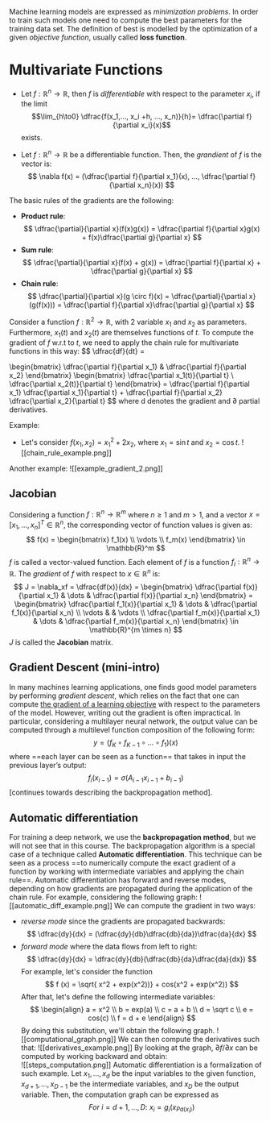 Machine learning models are expressed as _minimization problems_. In order to train such models one need to compute the best parameters for the training data set. 
The definition of best is modelled by the optimization of a given _objective function_, usually called __loss function__.

# Multivariate Functions

- Let $f : \mathbb{R}^n → \mathbb{R}$, then $f$ is _differentiable_ with respect to the parameter $x_i$, if the limit 
$$\lim_{h\to0} \dfrac{f(x_1,..., x_i +h, ..., x_n)}{h}= \dfrac{\partial f}{\partial x_i}(x)$$exists. 

- Let $f : \mathbb{R}^n → \mathbb{R}$ be a differentiable function. Then, the _grandient_ of $f$ is the vector is:
$$
\nabla f(x) = (\dfrac{\partial f}{\partial x_1}(x), ..., \dfrac{\partial f}{\partial x_n}(x))
$$

The basic rules of the gradients are the following:
- __Product rule__: 
$$
\dfrac{\partial}{\partial x}(f(x)g(x)) = \dfrac{\partial f}{\partial x}g(x) + f(x)\dfrac{\partial g}{\partial x}
$$
- __Sum rule__:
$$
\dfrac{\partial}{\partial x}(f(x) + g(x)) = \dfrac{\partial f}{\partial x} + \dfrac{\partial g}{\partial x}
$$
- __Chain rule__:
$$
\dfrac{\partial}{\partial x}(g \circ f)(x) = \dfrac{\partial}{\partial x}(g(f(x))) = \dfrac{\partial f}{\partial x}\dfrac{\partial g}{\partial x}
$$

Consider a function $f : \mathbb{R}^2 → \mathbb{R}$, with 2 variable $x_1$ and $x_2$ as parameters. 
Furthermore, $x_1(t)$ and $x_2(t)$ are themselves functions of $t$. To compute the gradient of $f$ w.r.t to $t$, we need to apply the chain rule for multivariate functions in this way:
$$
\dfrac{df}{dt} =


\begin{bmatrix}
    \dfrac{\partial f}{\partial x_1} & \dfrac{\partial f}{\partial x_2}
\end{bmatrix}
\begin{bmatrix}
    \dfrac{\partial x_1(t)}{\partial t} \\ \dfrac{\partial x_2(t)}{\partial t}
\end{bmatrix} = 
 \dfrac{\partial f}{\partial x_1}  \dfrac{\partial x_1}{\partial t}
+
   \dfrac{\partial f}{\partial x_2}  \dfrac{\partial x_2}{\partial t}
$$
where d denotes the gradient and $∂$ partial derivatives.

Example:
- Let's consider $f(x_1, x_2) = x_1^2 + 2x_2$, where $x_1 = \sin t$ and $x_2 = \cos t$. 
![[chain_rule_example.png]]

Another example:
![[example_gradient_2.png]]

## Jacobian
Considering a function $f: \mathbb{R}^n \rightarrow \mathbb{R}^m$ where $n \ge 1$ and $m \gt 1$, and a vector $x = [x_1, \dots, x_n]^T \in \mathbb{R}^n$, the corresponding vector of function values is given as: 
$$
f(x) = 
\begin{bmatrix}
f_1(x) \\ \vdots \\ f_m(x)
\end{bmatrix} 
\in \mathbb{R}^m
$$
$f$ is called a vector-valued function. Each element of $f$ is a function $f_i : \mathbb{R}^n \rightarrow \mathbb{R}$.
The _gradient_ of $f$ with respect to $x \in \mathbb{R}^n$ is:
$$
J = \nabla_xf = \dfrac{df(x)}{dx} =
\begin{bmatrix}
\dfrac{\partial f(x)}{\partial x_1} & \dots & \dfrac{\partial f(x)}{\partial x_n}
\end{bmatrix} = 
\begin{bmatrix}
   \dfrac{\partial f_1(x)}{\partial x_1} & \dots & \dfrac{\partial f_1(x)}{\partial x_n}
   \\ \vdots & & \vdots 
   \\ \dfrac{\partial f_m(x)}{\partial x_1} & \dots & \dfrac{\partial f_m(x)}{\partial x_n}
\end{bmatrix} 
\in \mathbb{R}^{m \times n} 
$$
$J$ is called the __Jacobian__ matrix. 

## Gradient Descent (mini-intro)
In many machines learning applications, one finds good model parameters by performing _gradient descent_, which relies on the fact that one can compute <u>the gradient of a learning objective</u> with respect to the parameters of the model. However, writing out the gradient is often impractical. 
In particular, considering a multilayer neural network, the output value can be computed through a multilevel function composition of the following form:
$$
y = (f_K \circ f_{K-1} \circ \dots \circ f_1)(x)
$$
where ==each layer can be seen as a function== that takes in input the previous layer’s output:
$$
f_i(x_{i-1}) = \sigma(A_{i-1} x_{i-1} + b_{i-1})
$$
\[continues towards describing the backpropagation method\]. 

## Automatic differentiation 
For training a deep network, we use the __backpropagation method__, but we will not see that in this course. The backpropagation algorithm is a special case of a technique called **Automatic differentiation**. 
This technique can be seen as a process ==to numerically compute the exact gradient of a function by working with intermediate variables and applying the chain rule==. 
Automatic differentiation has forward and reverse modes, depending on how gradients are propagated during the application of the chain rule. For example, considering the following graph:
![[automatic_diff_example.png]]
We can compute the gradient in two ways: 
- _reverse mode_ since the gradients are propagated backwards: 
$$
\dfrac{dy}{dx} = (\dfrac{dy}{db}\dfrac{db}{da})\dfrac{da}{dx}
$$
- _forward mode_ where the data flows from left to right:
$$
\dfrac{dy}{dx} = \dfrac{dy}{db}(\dfrac{db}{da}\dfrac{da}{dx})
$$
For example, let's consider the function 
$$
f (x) = \sqrt{
x^2 + exp(x^2))} + cos(x^2 + exp(x^2))
$$
After that, let's define the following intermediate variables:
$$
\begin{align}
a = x^2 \\
b = exp(a) \\
c = a + b \\
d = \sqrt c \\
e = cos(c) \\
f = d + e 
\end{align}
$$
By doing this substitution, we'll obtain the following graph. 
![[computational_graph.png]]
We can then compute the derivatives such that:
![[derivatives_example.png]]
By looking at the graph, $\partial f / \partial x$ can be computed by working backward and obtain:  
![[steps_computation.png]]
Automatic differentiation is a formalization of such example. 
Let $x_1, ..., x_d$ be the input variables to the given function, $x_{d+1}, ..., x_{D-1}$ be the intermediate variables, and $x_D$ be the output variable. Then, the computation graph can be expressed as
$$
For \ i = d+1, \dots, D:\ x_i = g_i (x_{Pa(x_i)})
$$